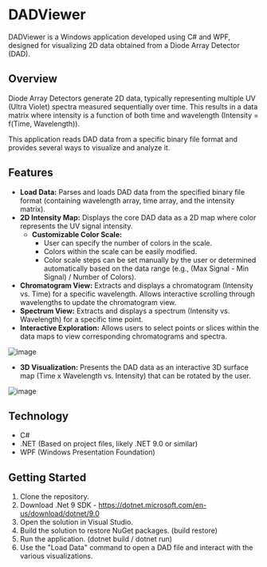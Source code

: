 # DADViewer

DADViewer is a Windows application developed using C# and WPF, designed for visualizing 2D data obtained from a Diode Array Detector (DAD).

## Overview

Diode Array Detectors generate 2D data, typically representing multiple UV (Ultra Violet) spectra measured sequentially over time. This results in a data matrix where intensity is a function of both time and wavelength (Intensity = f(Time, Wavelength)).

This application reads DAD data from a specific binary file format and provides several ways to visualize and analyze it.

## Features

* **Load Data:** Parses and loads DAD data from the specified binary file format (containing wavelength array, time array, and the intensity matrix).
* **2D Intensity Map:** Displays the core DAD data as a 2D map where color represents the UV signal intensity.
    * **Customizable Color Scale:**
        * User can specify the number of colors in the scale.
        * Colors within the scale can be easily modified.
        * Color scale steps can be set manually by the user or determined automatically based on the data range (e.g., (Max Signal - Min Signal) / Number of Colors).
* **Chromatogram View:** Extracts and displays a chromatogram (Intensity vs. Time) for a specific wavelength. Allows interactive scrolling through wavelengths to update the chromatogram view.
* **Spectrum View:** Extracts and displays a spectrum (Intensity vs. Wavelength) for a specific time point.
* **Interactive Exploration:** Allows users to select points or slices within the data maps to view corresponding chromatograms and spectra.
  
![image](https://github.com/user-attachments/assets/d492e787-efdc-4667-8c43-10f918bd2fce)

* **3D Visualization:** Presents the DAD data as an interactive 3D surface map (Time x Wavelength vs. Intensity) that can be rotated by the user.
  
![image](https://github.com/user-attachments/assets/4f2b1cd4-00f9-4622-a6c3-e1e54420bd62)
  


## Technology

* C#
* .NET (Based on project files, likely .NET 9.0 or similar)
* WPF (Windows Presentation Foundation)

## Getting Started

1. Clone the repository.
2. Download .Net 9 SDK - https://dotnet.microsoft.com/en-us/download/dotnet/9.0
3. Open the solution in Visual Studio.
4. Build the solution to restore NuGet packages. (build restore)
5. Run the application. (dotnet build / dotnet run)
6. Use the "Load Data" command to open a DAD file and interact with the various visualizations.
